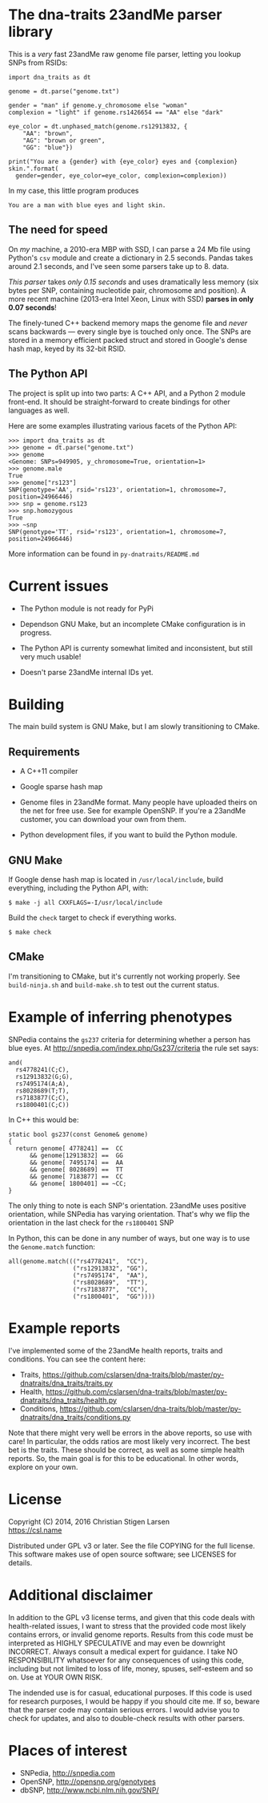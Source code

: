 The dna-traits 23andMe parser library
=====================================

This is a *very* fast 23andMe raw genome file parser, letting you lookup SNPs
from RSIDs:

    import dna_traits as dt

    genome = dt.parse("genome.txt")

    gender = "man" if genome.y_chromosome else "woman"
    complexion = "light" if genome.rs1426654 == "AA" else "dark"

    eye_color = dt.unphased_match(genome.rs12913832, {
        "AA": "brown",
        "AG": "brown or green",
        "GG": "blue"})

    print("You are a {gender} with {eye_color} eyes and {complexion} skin.".format(
      gender=gender, eye_color=eye_color, complexion=complexion))

In my case, this little program produces

    You are a man with blue eyes and light skin.

The need for speed
------------------

On *my* machine, a 2010-era MBP with SSD, I can parse a 24 Mb file using
Python's `csv` module and create a dictionary in 2.5 seconds. Pandas takes
around 2.1 seconds, and I've seen some parsers take up to 8.
data.

*This parser* takes *only 0.15 seconds* and uses dramatically less memory (six
bytes per SNP, containing nucleotide pair, chromosome and position). A more
recent machine (2013-era Intel Xeon, Linux with SSD) **parses in only 0.07
seconds**!

The finely-tuned C++ backend memory maps the genome file and *never* scans
backwards — every single bye is touched only once. The SNPs are stored in a
memory efficient packed struct and stored in Google's dense hash map, keyed by
its 32-bit RSID.

The Python API
--------------

The project is split up into two parts: A C++ API, and a Python 2 module
front-end. It should be straight-forward to create bindings for other languages
as well.

Here are some examples illustrating various facets of the Python API:

    >>> import dna_traits as dt
    >>> genome = dt.parse("genome.txt")
    >>> genome
    <Genome: SNPs=949905, y_chromosome=True, orientation=1>
    >>> genome.male
    True
    >>> genome["rs123"]
    SNP(genotype='AA', rsid='rs123', orientation=1, chromosome=7, position=24966446)
    >>> snp = genome.rs123
    >>> snp.homozygous
    True
    >>> ~snp
    SNP(genotype='TT', rsid='rs123', orientation=1, chromosome=7, position=24966446)

More information can be found in `py-dnatraits/README.md`

Current issues
==============

  * The Python module is not ready for PyPi

  * Dependson GNU Make, but an incomplete CMake configuration is in progress.

  * The Python API is currenty somewhat limited and inconsistent, but still
    very much usable!

  * Doesn't parse 23andMe internal IDs yet.

Building
========

The main build system is GNU Make, but I am slowly transitioning to CMake.

Requirements
------------

  * A C++11 compiler

  * Google sparse hash map

  * Genome files in 23andMe format. Many people have uploaded theirs on the
    net for free use. See for example OpenSNP.  If you're a 23andMe
    customer, you can download your own from them.

  * Python development files, if you want to build the Python module.

GNU Make
--------

If Google dense hash map is located in `/usr/local/include`, build
everything, including the Python API, with:

    $ make -j all CXXFLAGS=-I/usr/local/include

Build the `check` target to check if everything works.

    $ make check

CMake
-----

I'm transitioning to CMake, but it's currently not working properly. See
`build-ninja.sh` and `build-make.sh` to test out the current status.

Example of inferring phenotypes
===============================

SNPedia contains the `gs237` criteria for determining whether a person has
blue eyes. At http://snpedia.com/index.php/Gs237/criteria the rule set says:

    and(
      rs4778241(C;C),
      rs12913832(G;G),
      rs7495174(A;A),
      rs8028689(T;T),
      rs7183877(C;C),
      rs1800401(C;C))

In C++ this would be:

    static bool gs237(const Genome& genome)
    {
      return genome[ 4778241] ==  CC
          && genome[12913832] ==  GG
          && genome[ 7495174] ==  AA
          && genome[ 8028689] ==  TT
          && genome[ 7183877] ==  CC
          && genome[ 1800401] == ~CC;
    }

The only thing to note is each SNP's orientation. 23andMe uses positive
orientation, while SNPedia has varying orientation. That's why we flip the
orientation in the last check for the `rs1800401` SNP 

In Python, this can be done in any number of ways, but one way is to use the
``Genome.match`` function:

    all(genome.match((("rs4778241",  "CC"),
                      ("rs12913832", "GG"),
                      ("rs7495174",  "AA"),
                      ("rs8028689",  "TT"),
                      ("rs7183877",  "CC"),
                      ("rs1800401",  "GG"))))


Example reports
===============

I've implemented some of the 23andMe health reports, traits and conditions. You
can see the content here:

  * Traits,
    https://github.com/cslarsen/dna-traits/blob/master/py-dnatraits/dna_traits/traits.py
  * Health,
    https://github.com/cslarsen/dna-traits/blob/master/py-dnatraits/dna_traits/health.py
  * Conditions,
    https://github.com/cslarsen/dna-traits/blob/master/py-dnatraits/dna_traits/conditions.py

Note that there might very well be errors in the above reports, so use with
care! In particular, the odds ratios are most likely very incorrect.  The best
bet is the traits. These should be correct, as well as some simple health
reports. So, the main goal is for this to be educational. In other words,
explore on your own.

License
=======

Copyright (C) 2014, 2016 Christian Stigen Larsen  
https://csl.name

Distributed under GPL v3 or later. See the file COPYING for the full license.
This software makes use of open source software; see LICENSES for details.

Additional disclaimer
=====================

In addition to the GPL v3 license terms, and given that this code deals with
health-related issues, I want to stress that the provided code most likely
contains errors, or invalid genome reports.  Results from this code must be
interpreted as HIGHLY SPECULATIVE and may even be downright INCORRECT. Always
consult a medical expert for guidance.  I take NO RESPONSIBILITY whatsoever for
any consequences of using this code, including but not limited to loss of life,
money, spuses, self-esteem and so on. Use at YOUR OWN RISK.

The indended use is for casual, educational purposes. If this code is used for
research purposes, I would be happy if you should cite me. If so, beware that
the parser code may contain serious errors. I would advise you to check for
updates, and also to double-check results with other parsers.

Places of interest
==================

  * SNPedia, http://snpedia.com
  * OpenSNP, http://opensnp.org/genotypes
  * dbSNP, http://www.ncbi.nlm.nih.gov/SNP/
